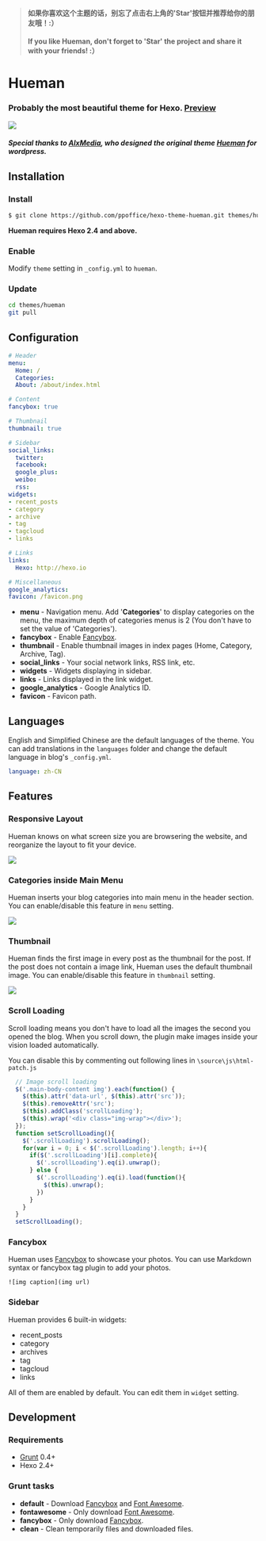 > #### 如果你喜欢这个主题的话，别忘了点击右上角的'Star'按钮并推荐给你的朋友哦！:）
> #### If you like Hueman, don't forget to 'Star' the project and share it with your friends! :）

# Hueman
### Probably the most beautiful theme for Hexo. [Preview](http://ppoffice.github.io/hexo-theme-hueman/)
![](http://ppoffice.github.io/hexo-theme-hueman/gallery/preview.jpg "")

##### Special thanks to [AlxMedia](https://github.com/AlxMedia), who designed the original theme [Hueman](https://github.com/AlxMedia/hueman) for wordpress.

## Installation

### Install

``` bash
$ git clone https://github.com/ppoffice/hexo-theme-hueman.git themes/hueman
```

**Hueman requires Hexo 2.4 and above.**

### Enable

Modify `theme` setting in `_config.yml` to `hueman`.

### Update

``` bash
cd themes/hueman
git pull
```

## Configuration

``` yml
# Header
menu:
  Home: /
  Categories: 
  About: /about/index.html

# Content
fancybox: true

# Thumbnail
thumbnail: true

# Sidebar
social_links:
  twitter: 
  facebook: 
  google_plus: 
  weibo: 
  rss: 
widgets:
- recent_posts
- category
- archive
- tag
- tagcloud
- links

# Links
links:
  Hexo: http://hexo.io

# Miscellaneous
google_analytics:
favicon: /favicon.png
```

- **menu** - Navigation menu. Add '**Categories**' to display categories on the menu, the maximum depth of categories menus is 2 (You don't have to set the value of 'Categories').
- **fancybox** - Enable [Fancybox].
- **thumbnail** - Enable thumbnail images in index pages (Home, Category, Archive, Tag).
- **social_links** - Your social network links, RSS link, etc.
- **widgets** - Widgets displaying in sidebar.
- **links** - Links displayed in the link widget.
- **google_analytics** - Google Analytics ID.
- **favicon** - Favicon path.

## Languages

English and Simplified Chinese are the default languages of the theme. You can add translations in the `languages` folder and change the default language in blog's `_config.yml`.

``` yml
language: zh-CN
```

## Features

### Responsive Layout

Hueman knows on what screen size you are browsering the website, and reorganize the layout to fit your device.

![](http://ppoffice.github.io/hexo-theme-hueman/gallery/responsive.jpg "")

### Categories inside Main Menu

Hueman inserts your blog categories into main menu in the header section. You can enable/disable this feature in `menu` setting.

![](http://ppoffice.github.io/hexo-theme-hueman/gallery/main-menu.jpg "")

### Thumbnail

Hueman finds the first image in every post as the thumbnail for the post. If the post does not contain a image link, Hueman uses the default thumbnail image. You can enable/disable this feature in `thumbnail` setting.

![](http://ppoffice.github.io/hexo-theme-hueman/gallery/thumbnail.jpg "")

### Scroll Loading

Scroll loading means you don't have to load all the images the second you opened the blog. When you scroll down, the plugin make images inside your vision loaded automatically.

You can disable this by commenting out following lines in `\source\js\html-patch.js`

``` javascript
  // Image scroll loading
  $('.main-body-content img').each(function() {
    $(this).attr('data-url', $(this).attr('src'));
    $(this).removeAttr('src');
    $(this).addClass('scrollLoading');
    $(this).wrap('<div class="img-wrap"></div>');
  });
  function setScrollLoading(){
    $('.scrollLoading').scrollLoading();
    for(var i = 0; i < $('.scrollLoading').length; i++){
      if($('.scrollLoading')[i].complete){
        $('.scrollLoading').eq(i).unwrap();
      } else {
        $('.scrollLoading').eq(i).load(function(){
          $(this).unwrap();
        })
      }
    }
  }
  setScrollLoading();
```

### Fancybox

Hueman uses [Fancybox] to showcase your photos. You can use Markdown syntax or fancybox tag plugin to add your photos.

```
![img caption](img url)
```

### Sidebar

Hueman provides 6 built-in widgets:

- recent_posts
- category
- archives
- tag
- tagcloud
- links

All of them are enabled by default. You can edit them in `widget` setting.

## Development

### Requirements

- [Grunt] 0.4+
- Hexo 2.4+

### Grunt tasks

- **default** - Download [Fancybox] and [Font Awesome].
- **fontawesome** - Only download [Font Awesome].
- **fancybox** - Only download [Fancybox].
- **clean** - Clean temporarily files and downloaded files.

[Hexo]: http://zespia.tw/hexo/
[Fancybox]: http://fancyapps.com/fancybox/
[Font Awesome]: http://fontawesome.io/
[Grunt]: http://gruntjs.com/
